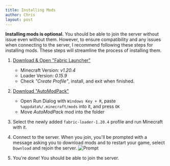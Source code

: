```yaml
---
title: Installing Mods
author: Chris
layout: post
---
```


**Installing mods is optional.** You should be able to join the server without issue even without them. However, to ensure compatibility and any issues when connecting to the server, I recommend following these steps for installing mods. These steps will streamline the process of installing them.

1. [Download & Open "Fabric Launcher"](https://maven.fabricmc.net/net/fabricmc/fabric-installer/1.0.1/fabric-installer-1.0.1.exe)
    - Minecraft Version: *v1.20.4*
    - Loader Version: *0.15.9*
    - Check *"Create Profile"*, install, and exit when finished.

2. [Download "AutoModPack"](https://cdn.modrinth.com/data/k68glP2e/versions/1ZPaL1PB/automodpack-fabric-4.0.0-beta1-1.20.4.jar)
    - Open Run Dialog with ```Windows Key + R```, paste ```%appdata%/.minecraft/mods``` into it, and press ```OK```
    - Move *AutoModPack* mod into the folder
3. Select the newly added `fabric-loader-1.20.4` profile and run Minecraft with it.

4. Connect to the server. When you join, you'll be prompted with a message asking you to download mods and to restart your game, select `Download` and rejoin the server.
![Prompt](https://media.forgecdn.net/attachments/473/612/automodpack-screenshot3.png)

5. You're done! You should be able to join the server.